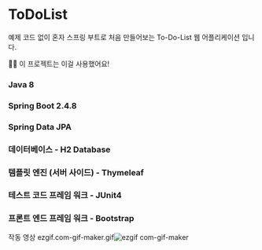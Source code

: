 # ToDoList
예제 코드 없이 혼자 스프링 부트로 처음 만들어보는 To-Do-List 웹 어플리케이션 입니다.

🙋‍♂️ 이 프로젝트는 이걸 사용했어요!

### Java 8
### Spring Boot 2.4.8
### Spring Data JPA
### 데이터베이스 - H2 Database
### 템플릿 엔진 (서버 사이드) - Thymeleaf
### 테스트 코드 프레임 워크 - JUnit4
### 프론트 엔드 프레임 워크 - Bootstrap

작동 영상
ezgif.com-gif-maker.gif![ezgif com-gif-maker](https://user-images.githubusercontent.com/52690419/125570322-c4c2bc2b-e04b-4f7c-86c1-ed67e7fae6d2.gif)
